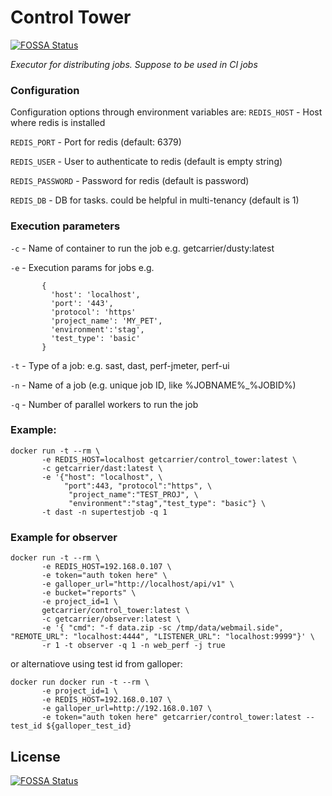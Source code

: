 # Control Tower
[![FOSSA Status](https://app.fossa.io/api/projects/git%2Bgithub.com%2Fcarrier-io%2Fcontrol_tower.svg?type=shield)](https://app.fossa.io/projects/git%2Bgithub.com%2Fcarrier-io%2Fcontrol_tower?ref=badge_shield)

_Executor for distributing jobs. Suppose to be used in CI jobs_

### Configuration
Configuration options through environment variables are:
`REDIS_HOST` - Host where redis is installed 

`REDIS_PORT` - Port for redis (default: 6379)

`REDIS_USER` - User to authenticate to redis (default is empty string) 

`REDIS_PASSWORD` -  Password for redis (default is password)

`REDIS_DB` - DB for tasks. could be helpful in multi-tenancy (default is 1)

### Execution parameters
`-c` - Name of container to run the job e.g. getcarrier/dusty:latest

`-e` - Execution params for jobs e.g. 
```
       {
         'host': 'localhost',
         'port': '443', 
         'protocol': 'https'
         'project_name': 'MY_PET',
         'environment':'stag',
         'test_type': 'basic'
       }
```
`-t` - Type of a job: e.g. sast, dast, perf-jmeter, perf-ui

`-n` - Name of a job (e.g. unique job ID, like %JOBNAME%_%JOBID%)

`-q` - Number of parallel workers to run the job

### Example:
```
docker run -t --rm \
       -e REDIS_HOST=localhost getcarrier/control_tower:latest \
       -c getcarrier/dast:latest \
       -e '{"host": "localhost", \
            "port":443, "protocol":"https", \
             "project_name":"TEST_PROJ", \
             "environment":"stag","test_type": "basic"} \
       -t dast -n supertestjob -q 1
```

### Example for observer

```
docker run -t --rm \
       -e REDIS_HOST=192.168.0.107 \
       -e token="auth token here" \
       -e galloper_url="http://localhost/api/v1" \
       -e bucket="reports" \
       -e project_id=1 \
       getcarrier/control_tower:latest \
       -c getcarrier/observer:latest \
       -e '{ "cmd": "-f data.zip -sc /tmp/data/webmail.side", "REMOTE_URL": "localhost:4444", "LISTENER_URL": "localhost:9999"}' \
       -r 1 -t observer -q 1 -n web_perf -j true
```

or alternatiove using test id from galloper:

```
docker run docker run -t --rm \
       -e project_id=1 \
       -e REDIS_HOST=192.168.0.107 \
       -e galloper_url=http://192.168.0.107 \
       -e token="auth token here" getcarrier/control_tower:latest --test_id ${galloper_test_id}
```

## License
[![FOSSA Status](https://app.fossa.io/api/projects/git%2Bgithub.com%2Fcarrier-io%2Fcontrol_tower.svg?type=large)](https://app.fossa.io/projects/git%2Bgithub.com%2Fcarrier-io%2Fcontrol_tower?ref=badge_large)